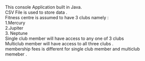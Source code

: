 This console Application built in Java.<br />
CSV File is used to store data .<br />
Fitness centre is assumed to have 3 clubs namely :<br />
1.Mercury<br />
2.Jupiter<br />
3. Neptune<br />
Single club member will have access to any one of 3 clubs <br />
Multiclub member will have access to all three clubs .<br />
membership fees is different for single club member and multiclub memeber .<br />
